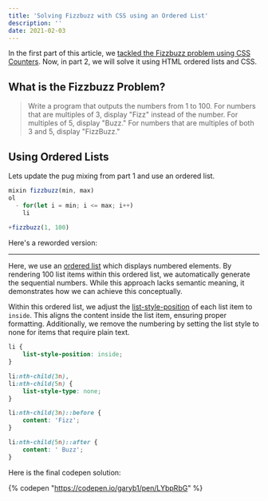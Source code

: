 ```yaml
---
title: 'Solving Fizzbuzz with CSS using an Ordered List'
description: ''
date: 2021-02-03
---
```


In the first part of this article, we [tackled the Fizzbuzz problem using CSS Counters](./2021-02-03-fizzbuzz-part-1.md). Now, in part 2, we will solve it using HTML ordered lists and CSS.

## What is the Fizzbuzz Problem?

> Write a program that outputs the numbers from 1 to 100. For numbers that are multiples of 3, display "Fizz" instead of the number. For multiples of 5, display "Buzz." For numbers that are multiples of both 3 and 5, display "FizzBuzz."

## Using Ordered Lists

Lets update the pug mixing from part 1 and use an ordered list.

```js
mixin fizzbuzz(min, max)
ol
  - for(let i = min; i <= max; i++)
    li
		
+fizzbuzz(1, 100)
```

Here's a reworded version:

---

Here, we use an [ordered list](https://developer.mozilla.org/en-US/docs/Web/HTML/Element/ol) which displays numbered elements. By rendering 100 list items within this ordered list, we automatically generate the sequential numbers. While this approach lacks semantic meaning, it demonstrates how we can achieve this conceptually.

Within this ordered list, we adjust the [list-style-position](https://developer.mozilla.org/en-US/docs/Web/CSS/list-style-position) of each list item to `inside`. This aligns the content inside the list item, ensuring proper formatting. Additionally, we remove the numbering by setting the list style to none for items that require plain text.

```css
li {
    list-style-position: inside;
}

li:nth-child(3n),
li:nth-child(5n) {
    list-style-type: none;
}

li:nth-child(3n)::before {
    content: 'Fizz';
}

li:nth-child(5n)::after {
    content: ' Buzz';
}
```

Here is the final codepen solution: 

{% codepen "https://codepen.io/garyb1/pen/LYbpRbG" %}